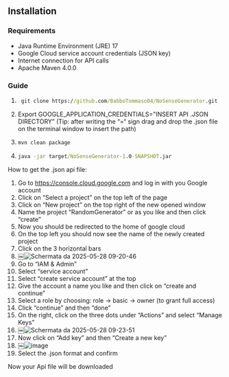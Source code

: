 
## Installation

### Requirements

- Java Runtime Environment (JRE) 17  
- Google Cloud service account credentials (JSON key)  
- Internet connection for API calls  
- Apache Maven 4.0.0  

### Guide

1. ```cmd
    git clone https://github.com/BabboTommaso04/NoSenseGenerator.git
   ```
2. Export GOOGLE_APPLICATION_CREDENTIALS="INSERT API .JSON DIRECTORY” 
   (Tip: after writing the “=“ sign drag and drop the .json file on the terminal window to insert the path)
3. ```cmd
   mvn clean package
   ```
4. ```cmd
   java -jar target/NoSenseGenerator-1.0-SNAPSHOT.jar
   ```

How to get the .json api file:

1. Go to https://console.cloud.google.com and log in with you Google account
2. Click on “Select a project” on the top left of the page
3. Click on “New project” on the top right of the new opened window
4. Name the project “RandomGenerator” or as you like and then click “create”
5. Now you should be redirected to the home of google cloud 
6. On the top left you should now see the name of the newly created project
7. Click on the 3 horizontal bars
8. ￼![Schermata da 2025-05-28 09-20-46](https://github.com/user-attachments/assets/ff83d6be-b6ba-4b6c-9a04-e8187a92be63)
9. Go to “IAM & Admin”
10. Select “service account”
11. Select “create service account” at the top
12. Give the account a name you like and then click on “create and continue”
13. Select a role by choosing: role -> basic -> owner (to grant full access)
14. Click “continue” and then “done”
15. On the right, click on the three dots under “Actions” and select “Manage Keys”
16. ￼![Schermata da 2025-05-28 09-23-51](https://github.com/user-attachments/assets/7de918ea-d5cd-4d67-b2fc-5d1094ebeca8)
17. Now click on “Add key” and then “Create a new key”
18. ￼![image](https://github.com/user-attachments/assets/285d69ee-d33f-4071-bc5f-0506429806b8)
19. Select the .json format and confirm

Now your Api file will be downloaded
